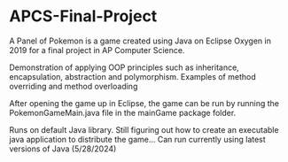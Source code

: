 # APCS-Final-Project
A Panel of Pokemon is a game created using Java on Eclipse Oxygen in 2019 for a final project in AP Computer Science.

Demonstration of applying OOP principles such as inheritance, encapsulation, abstraction and polymorphism.
Examples of method overriding and method overloading

After opening the game up in Eclipse, the game can be run by running the PokemonGameMain.java file in the mainGame package folder.

Runs on default Java library. Still figuring out how to create an executable java application to distribute the game...
Can run currently using latest versions of Java (5/28/2024)
